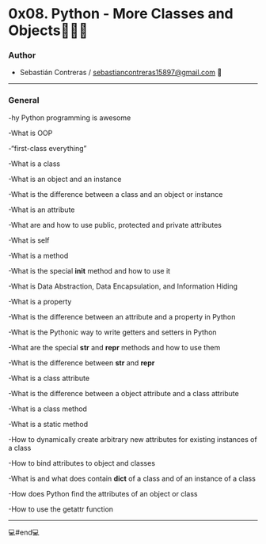 # 0x08. Python - More Classes and Objects👨🏻‍💻
### Author

- Sebastián Contreras / sebastiancontreras15897@gmail.com 📧

------------


### General
-hy Python programming is awesome

-What is OOP

-“first-class everything”

-What is a class

-What is an object and an instance

-What is the difference between a class and an object or instance

-What is an attribute

-What are and how to use public, protected and private attributes

-What is self

-What is a method

-What is the special __init__ method and how to use it

-What is Data Abstraction, Data Encapsulation, and Information Hiding

-What is a property

-What is the difference between an attribute and a property in Python

-What is the Pythonic way to write getters and setters in Python

-What are the special __str__ and __repr__ methods and how to use them

-What is the difference between __str__ and __repr__

-What is a class attribute

-What is the difference between a object attribute and a class attribute

-What is a class method

-What is a static method

-How to dynamically create arbitrary new attributes for existing instances of a class

-How to bind attributes to object and classes

-What is and what does contain __dict__ of a class and of an instance of a class

-How does Python find the attributes of an object or class

-How to use the getattr function



------------



💻#end💻
